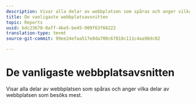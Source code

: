 ```yaml
---
description: Visar alla delar av webbplatsen som spåras och anger vilka delar av webbplatsen som besöks mest.
title: De vanligaste webbplatsavsnitten
topic: Reports
uuid: bdc23670-0aff-4be5-be45-909f63f68222
translation-type: tm+mt
source-git-commit: 99ee24efaa517e8da700c67818c111c4aa90dc02

---
```



# De vanligaste webbplatsavsnitten

Visar alla delar av webbplatsen som spåras och anger vilka delar av webbplatsen som besöks mest.

